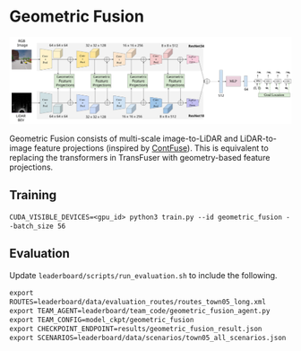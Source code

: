 # Geometric Fusion

<p align="center"> <img src="assets/model.svg"> </p>

Geometric Fusion consists of multi-scale image-to-LiDAR and LiDAR-to-image feature projections (inspired by [ContFuse](https://openaccess.thecvf.com/content_ECCV_2018/papers/Ming_Liang_Deep_Continuous_Fusion_ECCV_2018_paper.pdf)). This is equivalent to replacing the transformers in TransFuser with geometry-based feature projections.

## Training
```Shell
CUDA_VISIBLE_DEVICES=<gpu_id> python3 train.py --id geometric_fusion --batch_size 56
```

## Evaluation
Update ```leaderboard/scripts/run_evaluation.sh``` to include the following.
```
export ROUTES=leaderboard/data/evaluation_routes/routes_town05_long.xml
export TEAM_AGENT=leaderboard/team_code/geometric_fusion_agent.py
export TEAM_CONFIG=model_ckpt/geometric_fusion
export CHECKPOINT_ENDPOINT=results/geometric_fusion_result.json
export SCENARIOS=leaderboard/data/scenarios/town05_all_scenarios.json
```
